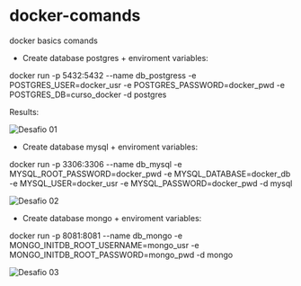 # docker-comands
docker basics comands

- Create database postgres + enviroment variables:
  
docker run -p 5432:5432 --name db_postgress -e POSTGRES_USER=docker_usr -e POSTGRES_PASSWORD=docker_pwd -e POSTGRES_DB=curso_docker  -d postgres

Results:

![Desafio 01](https://uploaddeimagens.com.br/images/004/787/931/original/desafio01.png?1716774484)

- Create database mysql + enviroment variables:

docker run -p 3306:3306 --name db_mysql -e MYSQL_ROOT_PASSWORD=docker_pwd -e MYSQL_DATABASE=docker_db -e MYSQL_USER=docker_usr -e MYSQL_PASSWORD=docker_pwd -d mysql

![Desafio 02](https://uploaddeimagens.com.br/images/004/791/895/original/mysql.png?1717464123)

- Create database mongo + enviroment variables:

docker run -p 8081:8081 --name db_mongo -e MONGO_INITDB_ROOT_USERNAME=mongo_usr -e MONGO_INITDB_ROOT_PASSWORD=mongo_pwd -d mongo

![Desafio 03](https://uploaddeimagens.com.br/images/004/791/897/original/mongodb.png?1717464919)